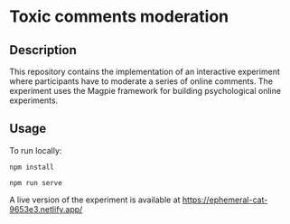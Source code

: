 # Toxic comments moderation

## Description

This repository contains the implementation of an interactive experiment where participants have to moderate a series of online comments. The experiment uses the Magpie framework for building psychological online experiments. 


## Usage
To run locally:

`npm install`

`npm run serve`

A live version of the experiment is available at https://ephemeral-cat-9653e3.netlify.app/

